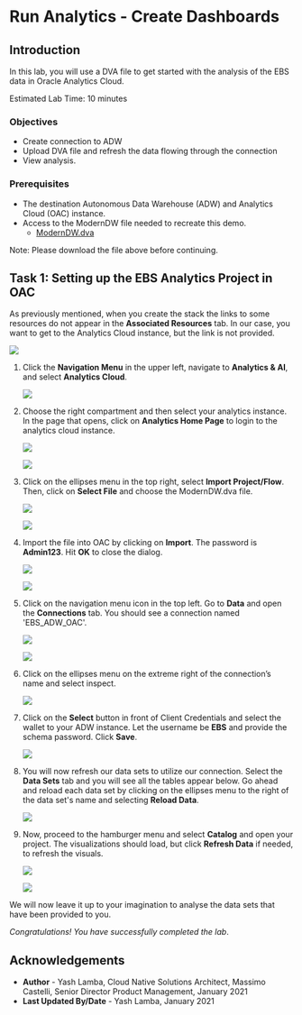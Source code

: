 # Run Analytics - Create Dashboards

## Introduction

In this lab, you will use a DVA file to get started with the analysis of the EBS data in Oracle Analytics Cloud.

Estimated Lab Time: 10 minutes

### Objectives

- Create connection to ADW  
- Upload DVA file and refresh the data flowing through the connection
- View analysis.

### Prerequisites

- The destination Autonomous Data Warehouse (ADW) and Analytics Cloud (OAC) instance.
- Access to the ModernDW file needed to recreate this demo. 
    - [ModernDW.dva](https://objectstorage.us-ashburn-1.oraclecloud.com/p/wNan67ma5LtOoO2y_BGjMWVD6xj-LzNQNRZ8BX9qgsAdv14U2XCiSCPHoTfzLpCT/n/oradbclouducm/b/bucket-20200907-1650/o/ModernDW.dva)

Note: Please download the file above before continuing.

## Task 1: Setting up the EBS Analytics Project in OAC

As previously mentioned, when you create the stack the links to some resources do not appear in the **Associated Resources** tab. In our case, you want to get to the Analytics Cloud instance, but the link is not provided.

![](./images/5.31.png " ")

1. Click the **Navigation Menu** in the upper left, navigate to **Analytics & AI**, and select **Analytics Cloud**. 
	
	![](https://oracle-livelabs.github.io/common/images/console/analytics-oac.png " ")

2. Choose the right compartment and then select your analytics instance. In the page that opens, click on **Analytics Home Page** to login to the analytics cloud instance.

    ![](./images/5.35.png " ")

    ![](./images/5.36.png " ")

3. Click on the ellipses menu in the top right, select **Import Project/Flow**. Then, click on **Select File** and choose the ModernDW.dva file.

    ![](./images/5.3.png " ")
    
    ![](./images/5.4.png " ")

3.  Import the file into OAC by clicking on **Import**. The password is **Admin123**. Hit **OK** to close the dialog. 

    ![](./images/5.5.png " ")
    
    ![](./images/5.6.png " ")

4. Click on the navigation menu icon in the top left. Go to **Data** and open the **Connections** tab. You should see a connection named 'EBS\_ADW\_OAC'. 

    ![](./images/5.7.png " ")
    
    ![](./images/5.7a.png " ")

5. Click on the ellipses menu on the extreme right of the connection’s name and select inspect.

     ![](./images/5.7b.png " ")

6. Click on the **Select** button in front of Client Credentials and select the wallet to your ADW instance. Let the username be **EBS** and provide the schema password. Click **Save**.

    ![](./images/5.8.png " ")

7. You will now refresh our data sets to utilize our connection. Select the **Data Sets** tab and you will see all the tables appear below. Go ahead and reload each data set by clicking on the ellipses menu to the right of the data set's name and selecting **Reload Data**.

    ![](./images/5.9.png " ")

8. Now, proceed to the hamburger menu and select **Catalog** and open your project. The visualizations should load, but click **Refresh Data** if needed, to refresh the visuals.

    ![](./images/5.10.png " ")
    
    ![](./images/5.10a.png " ")

We will now leave it up to your imagination to analyse the data sets that have been provided to you.

*Congratulations! You have successfully completed the lab*.

## Acknowledgements
- **Author** - Yash Lamba, Cloud Native Solutions Architect, Massimo Castelli, Senior Director Product Management, January 2021
- **Last Updated By/Date** - Yash Lamba, January 2021

